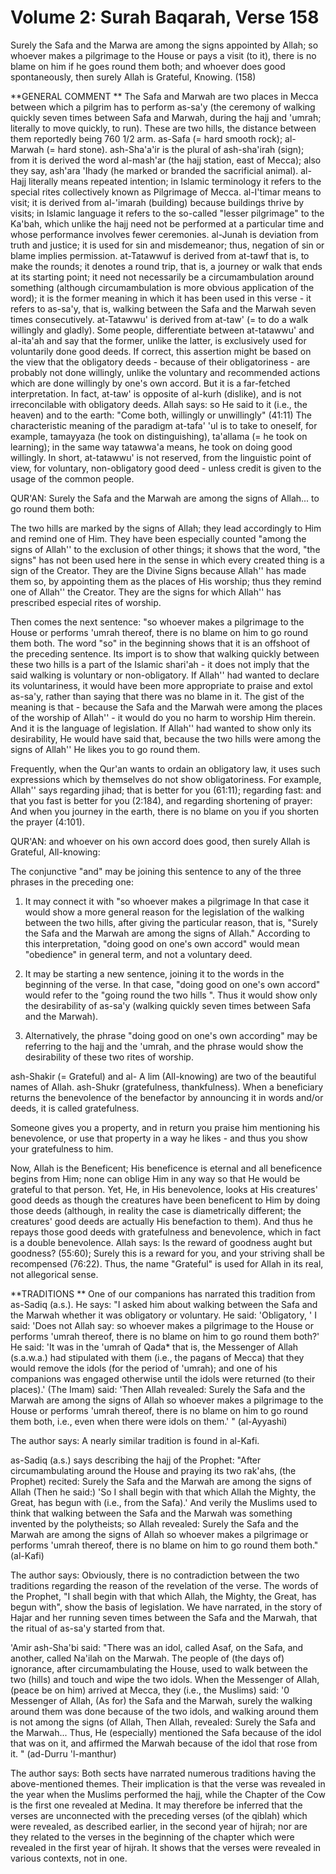 Volume 2: Surah Baqarah, Verse 158
==================================

Surely the Safa and the Marwa are among the signs appointed by Allah;
so whoever makes a pilgrimage to the House or pays a visit (to it),
there is no blame on him if he goes round them both; and whoever does
good spontaneously, then surely Allah is Grateful, Knowing. (158)


**GENERAL COMMENT
**
The Safa and Marwah are two places in Mecca between which a pilgrim has
to perform as-sa'y (the ceremony of walking quickly seven times between
Safa and Marwah, during the hajj and 'umrah; literally to move quickly,
to run). These are two hills, the distance between them reportedly being
760 1/2 arm. as-Safa (= hard smooth rock); al-Marwah (= hard stone).
ash-Sha'a'ir is the plural of ash-sha'irah (sign); from it is derived
the word al-mash'ar (the hajj station, east of Mecca); also they say,
ash'ara 'I­hady (he marked or branded the sacrificial animal). al-Hajj
literally means repeated intention; in Islamic terminology it refers to
the special rites collectively known as Pilgrimage of Mecca. al-I'timar
means to visit; it is derived from al-'imarah (building) because
buildings thrive by visits; in Islamic language it refers to the
so-called "lesser pilgrimage" to the Ka'bah, which unlike the hajj need
not be performed at a particular time and whose performance involves
fewer ceremonies. al-Junah is deviation from truth and justice; it is
used for sin and misdemeanor; thus, negation of sin or blame implies
permission. at-Tatawwuf is derived from at-tawf that is, to make the
rounds; it denotes a round trip, that is, a journey or walk that ends at
its starting point; it need not necessarily be a circumambulation around
something (although circumambulation is more obvious application of the
word); it is the former meaning in which it has been used in this
verse - it refers to as-sa'y, that is, walking between the Safa and the
Marwah seven times consecutively. at-Tatawwu' is derived from at-taw' (=
to do a walk willingly and gladly). Some people, differentiate between
at-tatawwu' and al-ita'ah and say that the former, unlike the latter, is
exclusively used for voluntarily done good deeds. If correct, this
assertion might be based on the view that the obligatory deeds - because
of their obligatoriness - are probably not done willingly, unlike the
voluntary and recommended actions which are done willingly by one's own
accord. But it is a far-fetched interpretation. In fact, at-taw' is
opposite of al-kurh (dislike), and is not irreconcilable with obligatory
deeds. Allah says: so He said to it (i.e., the heaven) and to the earth:
"Come both, willingly or unwillingly" (41:11) The characteristic meaning
of the paradigm at-tafa' 'ul is to take to oneself, for example,
tamayyaza (he took on distinguishing), ta'allama (= he took on
learning); in the same way tatawwa'a means, he took on doing good
willingly. In short, at-tatawwu' is not reserved, from the linguistic
point of view, for voluntary, non-obligatory good deed - unless credit
is given to the usage of the common people.

QUR'AN: Surely the Safa and the Marwah are among the signs of Allah...
to go round them both:

The two hills are marked by the signs of Allah; they lead accordingly
to Him and remind one of Him. They have been especially counted "among
the signs of Allah'' to the exclusion of other things; it shows that the
word, "the signs" has not been used here in the sense in which every
created thing is a sign of the Creator. They are the Divine Signs
because Allah'' has made them so, by appointing them as the places of
His worship; thus they remind one of Allah'' the Creator. They are the
signs for which Allah'' has prescribed especial rites of worship.

Then comes the next sentence: "so whoever makes a pilgrimage to the
House or performs 'umrah thereof, there is no blame on him to go round
them both. The word "so" in the beginning shows that it is an offshoot
of the preceding sentence. Its import is to show that walking quickly
between these two hills is a part of the Islamic shari'ah - it does not
imply that the said walking is voluntary or non-obligatory. If Allah''
had wanted to declare its voluntariness, it would have been more
appropriate to praise and extol as-sa'y, rather than saying that there
was no blame in it. The gist of the meaning is that - because the Safa
and the Marwah were among the places of the worship of Allah'' - it
would do you no harm to worship Him therein. And it is the language of
legislation. If Allah'' had wanted to show only its desirability, He
would have said that, because the two hills were among the signs of
Allah'' He likes you to go round them.

Frequently, when the Qur'an wants to ordain an obligatory law, it uses
such expressions which by themselves do not show obligatoriness. For
example, Allah'' says regarding jihad; that is better for you (61:11);
regarding fast: and that you fast is better for you (2:184), and
regarding shortening of prayer: And when you journey in the earth, there
is no blame on you if you shorten the prayer (4:101).

QUR'AN: and whoever on his own accord does good, then surely Allah is
Grateful, All-knowing:

The conjunctive "and" may be joining this sentence to any of the three
phrases in the preceding one:

1. It may connect it with "so whoever makes a pilgrimage In that case
it would show a more general reason for the legislation of the walking
between the two hills, after giving the particular reason, that is,
"Surely the Safa and the Marwah are among the signs of Allah." According
to this interpretation, "doing
good on one's own accord" would mean "obedience" in general term, and
not a voluntary deed.

2. It may be starting a new sentence, joining it to the words in the
beginning of the verse. In that case, "doing
good on one's own accord" would refer to the "going round the two hills
". Thus it would show only the desirability of as-sa'y (walking quickly
seven times between Safa and the Marwah).

3. Alternatively, the phrase "doing
good on one's own according" may be referring to the hajj and the
'umrah, and the phrase would show the desirability of these two rites of
worship.

ash-Shakir (= Grateful) and al- A lim (All-knowing) are two of the
beautiful names of Allah.
ash-Shukr (gratefulness, thankfulness). When a beneficiary returns the
benevolence of the benefactor by announcing it in words and/or deeds, it
is called gratefulness.

Someone gives you a property, and in return you praise him mentioning
his benevolence, or use that property in a way he likes - and thus you
show your gratefulness to him.

Now, Allah is the Beneficent; His beneficence is eternal and all
beneficence begins from Him; none can oblige Him in any way so that He
would be grateful to that person. Yet, He, in His benevolence, looks at
His creatures' good deeds as though the creatures have been beneficent
to Him by doing those deeds (although, in reality the case is
diametrically different; the creatures' good deeds are actually His
benefaction to them). And thus he repays those good deeds with
gratefulness and benevolence, which in fact is a double benevolence.
Allah says: Is the reward of goodness aught but goodness? (55:60);
Surely this is a reward for you, and your striving shall be recompensed
(76:22). Thus, the name "Grateful" is used for Allah in its real, not
allegorical sense.

**TRADITIONS
**
One of our companions has narrated this tradition from as-Sadiq (a.s.).
He says: "I asked him about walking between the Safa and the Marwah
whether it was obligatory or voluntary. He said: 'Obligatory, ' I said:
'Does not Allah say: so whoever makes a pilgrimage to the House or
performs 'umrah thereof, there is no blame on him to go round them
both?' He said: 'It was in the 'umrah of Qada\* that is, the Messenger
of Allah (s.a.w.a.) had stipulated with them (i.e., the pagans of
Mecca) that they would remove the idols (for the period of 'umrah); and
one of his companions was engaged otherwise until the idols were
returned (to their places).' (The Imam) said: 'Then Allah revealed:
Surely the Safa and the Marwah are among the signs of Allah so whoever
makes a pilgrimage to the House or performs 'umrah thereof, there is no
blame on him to go round them both, i.e., even when there were idols on
them.' " (al-Ayyashi)

The author says: A nearly similar tradition is found in al-Kafi.

as-Sadiq (a.s.) says describing the hajj of the Prophet: "After
circumambulating around the House and praying its two rak'ahs, (the
Prophet) recited: Surely the Safa and the Marwah are among the signs of
Allah (Then he
said:) 'So I shall begin with that which Allah the Mighty, the Great,
has begun with (i.e., from the Safa).' And verily the Muslims used to
think that walking between the Safa and the Marwah was something
invented by the polytheists; so Allah revealed: Surely the Safa and the
Marwah are among the signs of Allah so whoever makes a pilgrimage or
performs 'umrah thereof, there is no blame on him to go round them
both." (al-Kafi)

The author says: Obviously, there is no contradiction between the two
traditions regarding the reason of the revelation of the verse. The
words of the Prophet, "I shall begin with that which Allah, the Mighty,
the Great, has begun with", show the basis of legislation. We have
narrated, in the story of Hajar and her running seven times between the
Safa and the Marwah, that the ritual of as-sa'y started from that.

'Amir
ash-Sha'bi said: "There was an idol, called Asaf, on the Safa, and
another, called Na'ilah on the Marwah. The people of (the days of)
ignorance, after circumambulating the House, used to walk between the
two (hills) and touch and wipe the two idols. When the Messenger of
Allah, (peace be on him) arrived at Mecca, they (i.e., the Muslims)
said: '0 Messenger of Allah, (As for) the Safa and the Marwah, surely
the walking around them was done because of the two idols, and walking
around them is not among the signs (of Allah, Then Allah, revealed:
Surely the Safa and the Marwah... Thus, He (especially) mentioned the
Safa because of the idol that was on it, and affirmed the Marwah because
of the idol that rose from it. " (ad-Durru 'l-manthur)

The author says: Both sects have narrated numerous traditions having
the above-mentioned themes. Their implication is that the verse was
revealed in the year when the Muslims performed the hajj, while the
Chapter of the Cow is the first one revealed at
Medina. It may therefore be inferred that the verses are unconnected
with the preceding verses (of the qiblah) which were revealed, as
described earlier, in the second year of hijrah; nor are they related to
the verses in the beginning of the chapter which were revealed in the
first year of hijrah. It shows that the verses were revealed in various
contexts, not in one.

